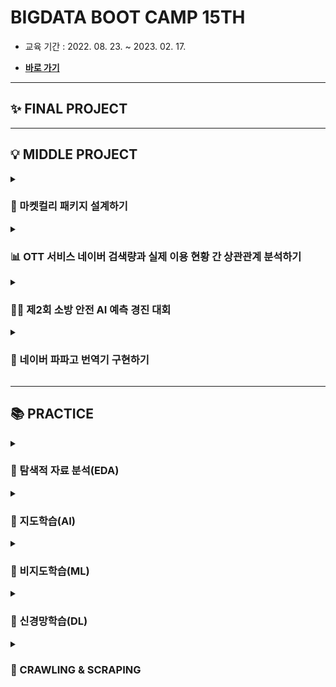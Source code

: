 # BIGDATA BOOT CAMP 15TH

- 교육 기간 : 2022. 08. 23. ~ 2023. 02. 17.

- [**바로 가기**](https://playdata.io/)

---

## ✨ FINAL PROJECT

---

## 💡 MIDDLE PROJECT

<details><summary><h3>🎁 마켓컬리 패키지 설계하기</h3></summary>

- 목적 : 파이썬 프로그래밍 언어 활용
- 주요 내용 : 회원 정보, 상품 정보 및 구매 기능이 구현된 패키지 설계
- 주요 언어 : <img alt="Python" src="https://img.shields.io/badge/python%20-%2314354C.svg?style=flat-square&logo=python&logoColor=white"/>
- 주요 라이브러리 : <img src="https://img.shields.io/badge/numpy-013243?style=flat-square&logo=numpy&logoColor=white"/> <img src="https://img.shields.io/badge/pandas-150458?style=flat-square&logo=pandas&logoColor=white"/>
- 주요 개발 환경 : <img src="https://img.shields.io/badge/Google%20Colab-F9AB00?style=flat-square&logo=Google Colab&logoColor=white"/>
- [**바로 가기**](https://github.com/jayarnim/PROJECT_MARKETKURLY)
</details>

<details><summary><h3>📊 OTT 서비스 네이버 검색량과 실제 이용 현황 간 상관관계 분석하기</h3></summary>

- 목적 : 탐색적 자료 분석
- 주요 내용 : 주요 OTT 서비스의 네이버 검색량과 실제 이용 현황 간 상관관계를 분석하는 데이터 앱 설계
- 주요 언어 : <img alt="Python" src="https://img.shields.io/badge/python%20-%2314354C.svg?style=flat-square&logo=python&logoColor=white"/>
- 주요 라이브러리 : <img src="https://img.shields.io/badge/numpy-013243?style=flat-square&logo=numpy&logoColor=white"/> <img src="https://img.shields.io/badge/pandas-150458?style=flat-square&logo=pandas&logoColor=white"/> <img src="https://img.shields.io/badge/beautifulsoup-F3E2A9?style=flat-square&logo=Bitdefender&logoColor=black"/> <img src="https://img.shields.io/badge/selenium-43B02A?style=flat-square&logo=Selenium&logoColor=white"/> <img src="https://img.shields.io/badge/plotly-3F4F75?style=flat-square&logo=Plotly&logoColor=white"/> <img src="https://img.shields.io/badge/folium-77B829?style=flat-square&logo=Folium&logoColor=white"/> <img src="https://img.shields.io/badge/wordcloud-3693F3?style=flat-square&logo=iCloud&logoColor=white"/> <img src="https://img.shields.io/badge/streamlit-FF4B4B?style=flat-square&logo=Streamlit&logoColor=white"/>
- 주요 개발 환경 : <img src="https://img.shields.io/badge/Google%20Colab-F9AB00?style=flat-square&logo=Google Colab&logoColor=white"/> <img src="https://img.shields.io/badge/Visual%20Studio%20Code-4479A1?style=flat-square&logo=Visual Studio Code&logoColor=white"/>
- [**바로 가기**](https://github.com/jayarnim/PROJECT_MARKETKURLY)
</details>

<details><summary><h3>🕵️‍♀️ 제2회 소방 안전 AI 예측 경진 대회</h3></summary>

- 목적 : 인공지능
- 주요 내용 : 인공지능을 활용한 예측 모델 설계
- 주요 언어 : <img alt="Python" src="https://img.shields.io/badge/python%20-%2314354C.svg?style=flat-square&logo=python&logoColor=white"/>
- 주요 라이브러리 : <img src="https://img.shields.io/badge/numpy-013243?style=flat-square&logo=numpy&logoColor=white"/> <img src="https://img.shields.io/badge/pandas-150458?style=flat-square&logo=pandas&logoColor=white"/> <img src="https://img.shields.io/badge/scikitlearn-F7931E?style=flat-square&logo=scikit-learn&logoColor=white"/>
- 주요 개발 환경 : <img src="https://img.shields.io/badge/Google%20Colab-F9AB00?style=flat-square&logo=Google Colab&logoColor=white"/>
- [**바로 가기**](https://github.com/jayarnim/PROJECT_FIREFIGHTER)
</details>

<details><summary><h3>👄 네이버 파파고 번역기 구현하기</h3></summary>

- 목적 : Front-End
- 주요 내용 : HTML, CSS, JavaScript를 활용한 웹 페이지 생성
- 주요 언어 : <img src="https://img.shields.io/badge/HTML5-E34F26?&style=flat-square&logo=html5&logoColor=white"/> <img src="https://img.shields.io/badge/CSS3-E4405F?style=flat-square&logo=CSS3&logoColor=#1572B6"/> <img alt="JavaScript" src="https://img.shields.io/badge/javascript%20-%23323330.svg?&style=flat-square&logo=javascript&logoColor=%23F7DF1E"/>
- 주요 프레임워크 : <img src="https://img.shields.io/badge/tailwind-06B6D4?style=flat-square&logo=Tailwind CSS&logoColor=white"/> <img src="https://img.shields.io/badge/Node.js-339933?style=flat-square&logo=Node.js&logoColor=white"/> <img src="https://img.shields.io/badge/ESLint-4B32C3?style=flat-square&logo=ESLint&logoColor=white"/>
- 주요 개발 환경 : <img src="https://img.shields.io/badge/Visual%20Studio%20Code-4479A1?style=flat-square&logo=Visual Studio Code&logoColor=white"/>
- [**바로 가기**](https://github.com/jayarnim/PROJECT_PAPAGO)
</details>

---

## 📚 PRACTICE

<details><summary><h3>🔎 탐색적 자료 분석(EDA)</h3></summary>

- [**지도 시각화 실습**](https://github.com/jayarnim/PRACTICE_EDA_STARBUCKS)
  - 주요 언어 : <img alt="Python" src="https://img.shields.io/badge/python%20-%2314354C.svg?style=flat-square&logo=python&logoColor=white"/>
  - 주요 라이브러리 : <img src="https://img.shields.io/badge/folium-77B829?style=flat-square&logo=Folium&logoColor=white"/>
  - 주요 개발 환경 : <img src="https://img.shields.io/badge/Google%20Colab-F9AB00?style=flat-square&logo=Google Colab&logoColor=white"/>
  - data set : 상가(상권)정보 API (소상공인시장진흥공단 제공, 공공데이터포털)

- [**데이터 앱 제작 실습**](https://github.com/jayarnim/PRCTICE_EDA_COVID)
  - 주요 언어 : <img alt="Python" src="https://img.shields.io/badge/python%20-%2314354C.svg?style=flat-square&logo=python&logoColor=white"/>
  - 주요 라이브러리 : <img src="https://img.shields.io/badge/streamlit-FF4B4B?style=flat-square&logo=Streamlit&logoColor=white"/>
  - 주요 개발 환경 : <img src="https://img.shields.io/badge/Google%20Colab-F9AB00?style=flat-square&logo=Google Colab&logoColor=white"/>
  - data set : 코로나19 시·도발생 현황 (보건복지부 제공, 공공데이터포털)
</details>

<details><summary><h3>👫 지도학습(AI)</h3></summary>

- [**분류분석 의사결정나무 알고리즘 실습**](https://github.com/jayarnim/PRCTICE_ML_DECISIONTREE_CLF)
  - 주요 언어 : <img alt="Python" src="https://img.shields.io/badge/python%20-%2314354C.svg?style=flat-square&logo=python&logoColor=white"/>
  - 주요 라이브러리 : <img src="https://img.shields.io/badge/scikitlearn-F7931E?style=flat-square&logo=scikit-learn&logoColor=white"/>
  - 주요 개발 환경 : <img src="https://img.shields.io/badge/Google%20Colab-F9AB00?style=flat-square&logo=Google Colab&logoColor=white"/>
  - 알고리즘 : `Decisiontree Classifier`
  - data set : IRIS

- [**회귀분석 의사결정나무 알고리즘 실습**]()
  - 주요 언어 : <img alt="Python" src="https://img.shields.io/badge/python%20-%2314354C.svg?style=flat-square&logo=python&logoColor=white"/>
  - 주요 라이브러리 : <img src="https://img.shields.io/badge/scikitlearn-F7931E?style=flat-square&logo=scikit-learn&logoColor=white"/>
  - 주요 개발 환경 : <img src="https://img.shields.io/badge/Google%20Colab-F9AB00?style=flat-square&logo=Google Colab&logoColor=white"/>
  - 알고리즘 : `Decisiontree Regression`
  - data set : BOSTON

- [**분류분석 지도학습 알고리즘 실습**]()
  - 주요 언어 : <img alt="Python" src="https://img.shields.io/badge/python%20-%2314354C.svg?style=flat-square&logo=python&logoColor=white"/>
  - 주요 라이브러리 : <img src="https://img.shields.io/badge/scikitlearn-F7931E?style=flat-square&logo=scikit-learn&logoColor=white"/>
  - 주요 개발 환경 : <img src="https://img.shields.io/badge/Google%20Colab-F9AB00?style=flat-square&logo=Google Colab&logoColor=white"/>
  - 알고리즘 : `KNN Classifier`, `Random Forest Classifier`, `GBM Classifier`
  - data set : TITANIC
 
- [**회귀분석 지도학습 알고리즘 실습**](https://github.com/jayarnim/PRCTICE_ML_REGRESSION)
  - 주요 언어 : <img alt="Python" src="https://img.shields.io/badge/python%20-%2314354C.svg?style=flat-square&logo=python&logoColor=white"/>
  - 주요 라이브러리 : <img src="https://img.shields.io/badge/scikitlearn-F7931E?style=flat-square&logo=scikit-learn&logoColor=white"/>
  - 주요 개발 환경 : <img src="https://img.shields.io/badge/Google%20Colab-F9AB00?style=flat-square&logo=Google Colab&logoColor=white"/>
  - 알고리즘 : `Linear Regression`, `SGD Regression`, `Random Forest Regression`, `GBM Regression`
  - data set : BIKE
</details>

<details><summary><h3>💁 비지도학습(ML)</h3></summary>

- [**군집분석 알고리즘 실습**]()
  - 주요 언어 : <img alt="Python" src="https://img.shields.io/badge/python%20-%2314354C.svg?style=flat-square&logo=python&logoColor=white"/>
  - 주요 라이브러리 : <img src="https://img.shields.io/badge/scikitlearn-F7931E?style=flat-square&logo=scikit-learn&logoColor=white"/>
  - 주요 개발 환경 : <img src="https://img.shields.io/badge/Google%20Colab-F9AB00?style=flat-square&logo=Google Colab&logoColor=white"/>
  - 알고리즘 : `K-Fold`
  - data set : WINE

- [**주성분분석 알고리즘 실습**]()
  - 주요 언어 : <img alt="Python" src="https://img.shields.io/badge/python%20-%2314354C.svg?style=flat-square&logo=python&logoColor=white"/>
  - 주요 라이브러리 : <img src="https://img.shields.io/badge/scikitlearn-F7931E?style=flat-square&logo=scikit-learn&logoColor=white"/>
  - 주요 개발 환경 : <img src="https://img.shields.io/badge/Google%20Colab-F9AB00?style=flat-square&logo=Google Colab&logoColor=white"/>
  - 알고리즘 : `PCA`
  - data set : DIGITS
</details>

<details><summary><h3>🚀 신경망학습(DL)</h3></summary>

- [**분류분석 신경망학습 알고리즘 실습**]()
  - 주요 언어 : <img alt="Python" src="https://img.shields.io/badge/python%20-%2314354C.svg?style=flat-square&logo=python&logoColor=white"/>
  - 주요 라이브러리 : <img src="https://img.shields.io/badge/tensorflow-FF6F00?style=flat-square&logo=tensorflow&logoColor=white"/>
  - 주요 개발 환경 : <img src="https://img.shields.io/badge/Google%20Colab-F9AB00?style=flat-square&logo=Google Colab&logoColor=white"/>
  - data set : TITANIC

- [**회귀분석 신경망학습 알고리즘 실습**]()
  - 주요 언어 : <img alt="Python" src="https://img.shields.io/badge/python%20-%2314354C.svg?style=flat-square&logo=python&logoColor=white"/>
  - 주요 라이브러리 : <img src="https://img.shields.io/badge/tensorflow-FF6F00?style=flat-square&logo=tensorflow&logoColor=white"/>
  - 주요 개발 환경 : <img src="https://img.shields.io/badge/Google%20Colab-F9AB00?style=flat-square&logo=Google Colab&logoColor=white"/>
  - data set : BIKE

- [**CNN(Convolutional Neural Networks) 알고리즘 실습**]()
  - 주요 언어 : <img alt="Python" src="https://img.shields.io/badge/python%20-%2314354C.svg?style=flat-square&logo=python&logoColor=white"/>
  - 주요 라이브러리 : <img src="https://img.shields.io/badge/tensorflow-FF6F00?style=flat-square&logo=tensorflow&logoColor=white"/>
  - 주요 개발 환경 : <img src="https://img.shields.io/badge/Google%20Colab-F9AB00?style=flat-square&logo=Google Colab&logoColor=white"/>

- [**RNN(Recurrent Neural Networks) 알고리즘 실습**]()
  - 주요 언어 : <img alt="Python" src="https://img.shields.io/badge/python%20-%2314354C.svg?style=flat-square&logo=python&logoColor=white"/>
  - 주요 라이브러리 : <img src="https://img.shields.io/badge/tensorflow-FF6F00?style=flat-square&logo=tensorflow&logoColor=white"/>
  - 주요 개발 환경 : <img src="https://img.shields.io/badge/Google%20Colab-F9AB00?style=flat-square&logo=Google Colab&logoColor=white"/>
</details>

<details><summary><h3>👀 CRAWLING & SCRAPING</h3></summary>

- practice
  - 주요 언어 : <img alt="Python" src="https://img.shields.io/badge/python%20-%2314354C.svg?style=flat-square&logo=python&logoColor=white"/>
  - 주요 라이브러리 : <img src="https://img.shields.io/badge/beautifulsoup-F3E2A9?style=flat-square&logo=Bitdefender&logoColor=black"/>
  - 주요 개발 환경 : <img src="https://img.shields.io/badge/Google%20Colab-F9AB00?style=flat-square&logo=Google Colab&logoColor=white"/>
  
- practice
  - 주요 언어 : <img alt="Python" src="https://img.shields.io/badge/python%20-%2314354C.svg?style=flat-square&logo=python&logoColor=white"/>
  - 주요 라이브러리 : <img src="https://img.shields.io/badge/selenium-43B02A?style=flat-square&logo=Selenium&logoColor=white"/>
  - 주요 개발 환경 : <img src="https://img.shields.io/badge/Visual%20Studio%20Code-4479A1?style=flat-square&logo=Visual Studio Code&logoColor=white"/>
</details>

